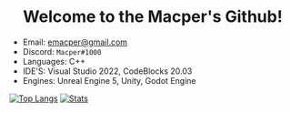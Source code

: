 <h1 align="center">Welcome to the Macper's Github!</h1>

- Email: [emacper@gmail.com](mailto:emacper@gmail.com)
- Discord: `Macper#1000`
- Languages: C++
- IDE'S: Visual Studio 2022, CodeBlocks 20.03
- Engines: Unreal Engine 5, Unity, Godot Engine

[![Top Langs](https://github-readme-stats.vercel.app/api/top-langs/?username=macper-dev&layout=compact&theme=dark)]()
[![Stats](https://github-readme-stats.vercel.app/api/?username=macper-dev&layout=compact&theme=dark)]()
